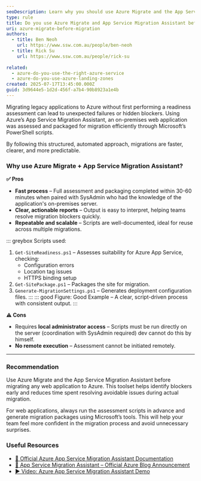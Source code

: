 ```yaml
---
seoDescription: Learn why you should use Azure Migrate and the App Service Migration Assistant for assessing and migrating on-premise applications to Azure with a fast, clear, and repeatable process.
type: rule
title: Do you use Azure Migrate and App Service Migration Assistant before migrating your app to the cloud?
uri: azure-migrate-before-migration
authors:
  - title: Ben Neoh
    url: https://www.ssw.com.au/people/ben-neoh
  - title: Rick Su
    url: https://www.ssw.com.au/people/rick-su
    
related:
  - azure-do-you-use-the-right-azure-service
  - azure-do-you-use-azure-landing-zones
created: 2025-07-17T13:45:00.000Z
guid: 3d9644e5-1d2d-456f-a7b4-90b8923a1e4b
---
```


Migrating legacy applications to Azure without first performing a readiness assessment can lead to unexpected failures or hidden blockers. Using Azure’s App Service Migration Assistant, an on-premises web application was assessed and packaged for migration efficiently through Microsoft’s PowerShell scripts.

<!--endintro-->

By following this structured, automated approach, migrations are faster, clearer, and more predictable.

### Why use Azure Migrate + App Service Migration Assistant?

**✅ Pros**

* **Fast process** – Full assessment and packaging completed within 30-60 minutes when paired with SysAdmin who had the knowledge of the application's on-premises server.
* **Clear, actionable reports** – Output is easy to interpret, helping teams resolve migration blockers quickly.
* **Repeatable and scalable** – Scripts are well-documented, ideal for reuse across multiple migrations.

::: greybox
Scripts used:
1. `Get-SiteReadiness.ps1` – Assesses suitability for Azure App Service, checking:
   - Configuration errors
   - Location tag issues
   - HTTPS binding setup
2. `Get-SitePackage.ps1` – Packages the site for migration.
3. `Generate-MigrationSettings.ps1` – Generates deployment configuration files.
:::
::: good
Figure: Good Example – A clear, script-driven process with consistent output.
:::

**⚠️ Cons**

* Requires **local administrator access** – Scripts must be run directly on the server (coordination with SysAdmin required) dev cannot do this by himself.
* **No remote execution** – Assessment cannot be initiated remotely.

---

### Recommendation

Use Azure Migrate and the App Service Migration Assistant before migrating any web application to Azure. This toolset helps identify blockers early and reduces time spent resolving avoidable issues during actual migration.

For web applications, always run the assessment scripts in advance and generate migration packages using Microsoft’s tools. This will help your team feel more confident in the migration process and avoid unnecessary surprises.

### Useful Resources

* [🔗 Official Azure App Service Migration Assistant Documentation](https://learn.microsoft.com/en-us/azure/app-service/app-service-migration-assistant?WT.mc_id=AZ-MVP-33518)
* [🔗 App Service Migration Assistant – Official Azure Blog Announcement](https://azure.microsoft.com/en-us/blog/introducing-the-app-service-migration-assistant-for-asp-net-applications/?WT.mc_id=AZ-MVP-33518)
* [▶️ Video: Azure App Service Migration Assistant Demo](https://www.youtube.com/watch?v=9LBUmkUhmXU)
